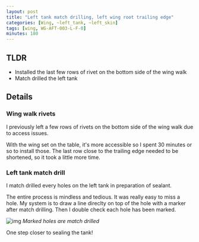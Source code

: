 ```yaml
---
layout: post
title: "Left tank match drilling, left wing root trailing edge"
categories: [Wing, ~left_tank, ~left_skin]
tags: [wing, WG-AFT-003-L-F-0]
minutes: 180
---
```


## TLDR

- Installed the last few rows of rivet on the bottom side of the wing walk
- Match drilled the left tank

## Details

### Wing walk rivets

I previously left a few rows of rivets on the bottom side of the wing walk due to access issues.

With the wing set on the table, it's more accessible so I spent 30 minutes or so to install those. The last row close to the trailing edge needed to be shortened, so it took a little more time.

### Left tank match drill

I match drilled every holes on the left tank in preparation of sealant.

The entire process is mindless and tedious. It was really easy to miss a hole. My system is to draw a line direclty on top of the hole with a marker after match drilling. Then I double check each hole has been marked.

![img](https://lh3.googleusercontent.com/pw/AP1GczOs8gZ81Bb9D2HdpOYxR7-6wOkYnSvJxpf6cabSF7PGVw0GChSkPS2H37tK-HjXnimM8fBwiWnssPvFi8i_jPYR1EsMN9yrbBxuXaq5KeCsnroY74NbJZL8iQtVtOCBbNmCkqWdzB2RFxtlpOhJ1BP_NQ=w1290-h1712-s-no-gm?authuser=0)
_Marked holes are match drilled_

One step closer to sealing the tank!
